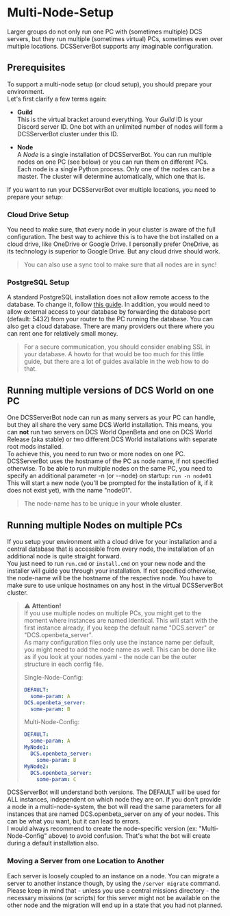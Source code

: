 # Multi-Node-Setup
Larger groups do not only run one PC with (sometimes multiple) DCS servers, but they run multiple (sometimes virtual)
PCs, sometimes even over multiple locations. DCSServerBot supports any imaginable configuration.

## Prerequisites
To support a multi-node setup (or cloud setup), you should prepare your environment.<br>
Let's first clarify a few terms again:

- **Guild**<br>
This is the virtual bracket around everything. Your _Guild_ ID is your Discord server ID. One bot with an unlimited number 
of nodes will form a DCSServerBot cluster under this ID.


- **Node**<br>
A _Node_ is a single installation of DCSServerBot. You can run multiple nodes on one PC (see below) or you can run them
on different PCs. Each node is a single Python process. Only one of the nodes can be a master. The cluster will 
determine automatically, which one that is.

If you want to run your DCSServerBot over multiple locations, you need to prepare your setup:

### Cloud Drive Setup
You need to make sure, that every node in your cluster is aware of the full configuration. The best way to achieve this
is to have the bot installed on a cloud drive, like OneDrive or Google Drive. I personally prefer OneDrive, as its 
technology is superior to Google Drive. But any cloud drive should work.
> You can also use a sync tool to make sure that all nodes are in sync!

### PostgreSQL Setup
A standard PostgreSQL installation does not allow remote access to the database. To change it, follow [this guide](https://blog.devart.com/configure-postgresql-to-allow-remote-connection.html).
In addition, you would need to allow external access to your database by forwarding the database port (default: 5432)
from your router to the PC running the database. You can also get a cloud database. There are many providers out there
where you can rent one for relatively small money.
> For a secure communication, you should consider enabling SSL in your database. A howto for that would be too much
> for this little guide, but there are a lot of guides available in the web how to do that.

## Running multiple versions of DCS World on one PC
One DCSServerBot node can run as many servers as your PC can handle, but they all share the very same DCS World 
installation. This means, you can **not** run two servers on DCS World OpenBeta and one on DCS World Release (aka 
stable) or two different DCS World installations with separate root mods installed.<br>
To achieve this, you need to run two or more nodes on one PC.<br>
DCSServerBot uses the hostname of the PC as node name, if not specified otherwise. To be able to run multiple nodes on
the same PC, you need to specify an additional parameter -n (or --node) on startup: `run -n node01`<br>
This will start a new node (you'll be prompted for the installation of it, if it does not exist yet), with the name
"node01". 
> The node-name has to be unique in your **whole cluster**.

## Running multiple Nodes on multiple PCs
If you setup your environment with a cloud drive for your installation and a central database that is accessible from
every node, the installation of an additional node is quite straight forward.<br>
You just need to run `run.cmd` or `install.cmd` on your new node and the installer will guide you through your 
installation. If not specified otherwise, the node-name will be the hostname of the respective node. You have to make
sure to use unique hostnames on any host in the virtual DCSServerBot cluster.

> ⚠️ **Attention!**<br>
> If you use multiple nodes on multiple PCs, you might get to the moment where instances are named identical. 
> This will start with the first instance already, if you keep the default name "DCS.server" or "DCS.openbeta_server".<br>
> As many configuration files only use the instance name per default, you might need to add the node name as well.
> This can be done like as if you look at your nodes.yaml - the node can be the outer structure in each config file.
> 
> Single-Node-Config:
> ```yaml
> DEFAULT:
>   some-param: A
> DCS.openbeta_server:
>   some-param: B
> ```
> 
> Multi-Node-Config:
> ```yaml
> DEFAULT:
>   some-param: A
> MyNode1:
>   DCS.openbeta_server:
>     some-param: B
> MyNode2:
>   DCS.openbeta_server:
>     some-param: C
> ```
DCSServerBot will understand both versions. The DEFAULT will be used for ALL instances, independent on which node they 
are on. If you don't provide a node in a multi-node-system, the bot will read the same parameters for all instances 
that are named DCS.openbeta_server on any of your nodes. This can be what you want, but it can lead to errors.<br>
I would always recommend to create the node-specific version (ex: "Multi-Node-Config" above) to avoid confusion. That's 
what the bot will create during a default installation also.

### Moving a Server from one Location to Another
Each server is loosely coupled to an instance on a node. You can migrate a server to another instance though, by using
the `/server migrate` command. Please keep in mind that - unless you use a central missions directory - the necessary
missions (or scripts) for this server might not be available on the other node and the migration will end up in a state
that you had not planned.
